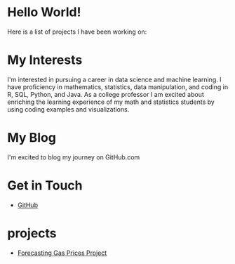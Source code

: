 # Hello World!
Here is a list of projects I have been working on:

# My Interests

I'm interested in pursuing a career in data science and machine learning. I have proficiency in mathematics, statistics, data manipulation, and coding in R, SQL, Python, and Java.  As a college professor I am excited about enriching the learning experience of my math and statistics students by using coding examples and visualizations.

# My Blog

I'm excited to blog my journey on GitHub.com

# Get in Touch

<ul>

<li><a href="https://github.com/{{site.github_Daniel_Freeland }}">GitHub</a></li>
</ul>

# projects
<ul>
<li><a href="https://github.com/Daniel-Freeland/forecasting_tidyverse/blob/main/Forecasting_Gas_Prices_Project.md/">Forecasting Gas Prices Project</a></li>
<ul>

